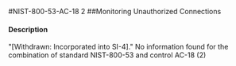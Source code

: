 #NIST-800-53-AC-18 2
##Monitoring Unauthorized Connections
#### Description
"[Withdrawn: Incorporated into SI-4]."
No information found for the combination of standard NIST-800-53 and control AC-18 (2)
